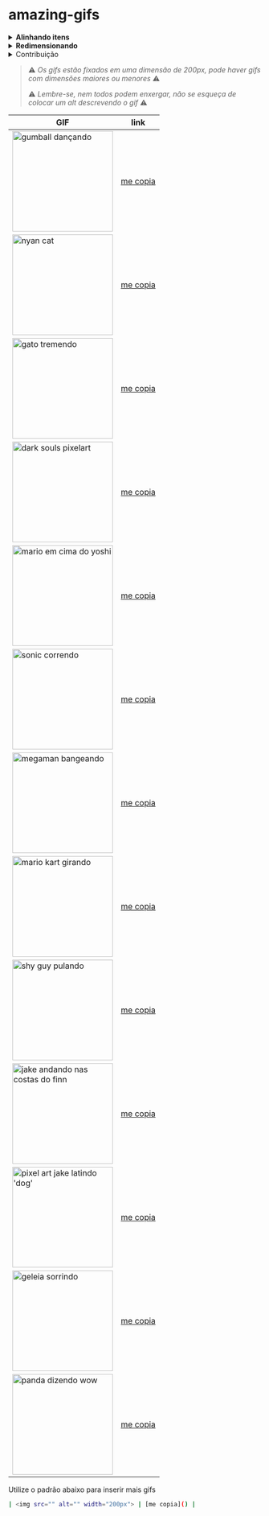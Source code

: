 # amazing-gifs

<Details>
  <summary><strong>Alinhando itens</strong></summary>
 
Por padrão, textos e imagens são alinhadas a esquerda, porém é possível alinhar textos e imagens como tags html, exemplo:
<h3>Esquerda</h3>
<p> <img src="https://files.gamebanana.com/img/ico/sprays/sonicrunsmallani2.gif" alt="gumball dançando" width="200px"></p>

  ``` html
  <h3>Esquerda</h3>
  <p> <img src="https://media.giphy.com/media/jpuJkyuJUEHNc62H0L/giphy.gif" alt="gumball dançando" width="200px"></p>
  ```
  
<h3 align="right">Direita</h3>
<p align="right"> <img src="https://www.vizzed.com/user/i/0/521123/picture/0479640001518820825.gif" alt="gumball dançando" width="200px"></p>
  
  ``` html
  <h3 align="right">Direita</h3>
  <p align="right"> <img src="https://media.giphy.com/media/jpuJkyuJUEHNc62H0L/giphy.gif" alt="gumball dançando" width="200px"></p>
  ```
  
<h3 align="center">Centro</h3>
<p align="center"> <img src="https://media.giphy.com/media/jpuJkyuJUEHNc62H0L/giphy.gif" alt="gumball dançando" width="200px"></p>
  
  ``` html
  <h3 align="center">Centro</h3>
  <p align="center"> <img src="https://media.giphy.com/media/jpuJkyuJUEHNc62H0L/giphy.gif" alt="gumball dançando" width="200px"></p>
  ```
  
  </details>
  
  <details>
    <summary><strong>Redimensionando</strong></summary>
    Você pode redimensionar o tamanho do gif utilizando o width
    <h3>Original (sem redimensionamento)</h3>
    <img src="https://c.tenor.com/LVueWnCF9TcAAAAj/jump-excited.gif" alt="gato tremendo">
    
  ``` html
  <img src="<Gif de sua escolha>" alt="<Descrição do gif escolhido>">
  ```

Você pode inserir um gif bem pequeno para ficar como um emoji animado, basta não quebrar linha ao adicionar o gif, também, coloque uma dimensão de aproximadamente 50px para encaixar no texto <img src="https://miro.medium.com/max/512/1*NQkLzy4LsashRkia30tekg.gif" alt="mario em cima do yoshi" width="50px">
  
  ``` html
  <img src="<Gif de sua escolha>" alt="<Descrição do gif escolhido>" width="<TAMANHO>px">
  ```

Uma das dimensões que eu gosto é a 200px, ela se encaixa perfeitamente nos títulos, exemplo:
    
<h1><img src="https://i.pinimg.com/originals/ed/01/22/ed012259c25cd0a787064216db37c22d.gif" alt="nyan cat" width="200px">Em Code Review</h1>
    
Para ficar ao lado do título, é necessário encapsular a imagem dentro da tag de título
    
  ``` html
  <h1><img src="<Gif de sua escolha>" alt="<Descrição do gif escolhido>" width="200px">Em Code Review</h1>
  ```
    
  </details>
  
  <details>
    <summary>Contribuição</summary>
  
    Utilize Issues para incrementar novos GIFS
  </details>
      
> ⚠️ _Os gifs estão fixados em uma dimensão de 200px, pode haver gifs com dimensões maiores ou menores_ ⚠️
> 
> ⚠️ _Lembre-se, nem todos podem enxergar, não se esqueça de colocar um alt descrevendo o gif_ ⚠️

| GIF |link|
| --- | --- |
| <img src="https://media.giphy.com/media/jpuJkyuJUEHNc62H0L/giphy.gif" alt="gumball dançando" width="200px"> |  [me copia](https://media.giphy.com/media/jpuJkyuJUEHNc62H0L/giphy.gif) |
| <img src="https://i.pinimg.com/originals/ed/01/22/ed012259c25cd0a787064216db37c22d.gif" alt="nyan cat" width="200px"> | [me copia](https://i.pinimg.com/originals/ed/01/22/ed012259c25cd0a787064216db37c22d.gif) |
| <img src="https://c.tenor.com/LVueWnCF9TcAAAAj/jump-excited.gif" alt="gato tremendo" width="200px"> | [me copia](https://c.tenor.com/LVueWnCF9TcAAAAj/jump-excited.gif) |
| <img src="https://giffiles.alphacoders.com/146/14623.gif" alt="dark souls pixelart" width="200px"> | [me copia](https://giffiles.alphacoders.com/146/14623.gif) |
| <img src="https://miro.medium.com/max/512/1*NQkLzy4LsashRkia30tekg.gif" alt="mario em cima do yoshi" width="200px"> | [me copia](https://miro.medium.com/max/512/1*NQkLzy4LsashRkia30tekg.gif) |
| <img src="https://files.gamebanana.com/img/ico/sprays/sonicrunsmallani2.gif" alt="sonic correndo" width="200px"> | [me copia](https://files.gamebanana.com/img/ico/sprays/sonicrunsmallani2.gif) |
| <img src="https://www.vizzed.com/user/i/0/521123/picture/0479640001518820825.gif" alt="megaman bangeando" width="200px"> | [me copia](https://www.vizzed.com/user/i/0/521123/picture/0479640001518820825.gif) |
| <img src="https://giffiles.alphacoders.com/738/7381.gif" alt="mario kart girando" width="200px"> | [me copia](https://giffiles.alphacoders.com/738/7381.gif) |
| <img src="https://www.andersonkenya1.net/uploads/monthly_2018_01/Shyper.thumb.gif.1990e80f52dcf1863bfc89cc387a458d.gif" alt="shy guy pulando" width="200px"> | [me copia](https://www.andersonkenya1.net/uploads/monthly_2018_01/Shyper.thumb.gif.1990e80f52dcf1863bfc89cc387a458d.gif) |
| <img src="https://images-wixmp-ed30a86b8c4ca887773594c2.wixmp.com/i/b719c0f5-6bbf-4aea-b53b-a94da146d584/darvwe8-3d02f7d3-78e7-4e3c-a970-3dc77745a64a.gif" alt="jake andando nas costas do finn" width="200px"> | [me copia](https://images-wixmp-ed30a86b8c4ca887773594c2.wixmp.com/i/b719c0f5-6bbf-4aea-b53b-a94da146d584/darvwe8-3d02f7d3-78e7-4e3c-a970-3dc77745a64a.gif) |
| <img src="https://media.giphy.com/media/2teLgVuJAxtks/giphy.gif" alt="pixel art jake latindo 'dog'" width="200px"> | [me copia](https://media.giphy.com/media/2teLgVuJAxtks/giphy.gif)|
| <img src="https://img-lb.fireden.net/co/image/1520/80/1520806366055.gif" alt="geleia sorrindo" width="200px"> | [me copia](https://img-lb.fireden.net/co/image/1520/80/1520806366055.gif)|
| <img src="https://imgs.developpaper.com/imgs/2022-03-04-13-38-32-yn4t0hhpmz2.gif" alt="panda dizendo wow" width="200px"> | [me copia](https://imgs.developpaper.com/imgs/2022-03-04-13-38-32-yn4t0hhpmz2.gif) |

Utilize o padrão abaixo para inserir mais gifs

``` bash
| <img src="" alt="" width="200px"> | [me copia]() |
```
